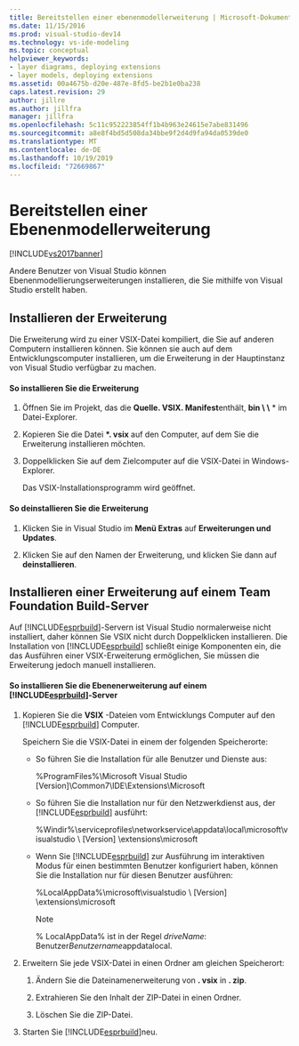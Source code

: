 ```yaml
---
title: Bereitstellen einer ebenenmodellerweiterung | Microsoft-Dokumentation
ms.date: 11/15/2016
ms.prod: visual-studio-dev14
ms.technology: vs-ide-modeling
ms.topic: conceptual
helpviewer_keywords:
- layer diagrams, deploying extensions
- layer models, deploying extensions
ms.assetid: 00a4675b-d20e-487e-8fd5-be2b1e0ba238
caps.latest.revision: 29
author: jillre
ms.author: jillfra
manager: jillfra
ms.openlocfilehash: 5c11c952223854ff1b4b963e24615e7abe831496
ms.sourcegitcommit: a8e8f4bd5d508da34bbe9f2d4d9fa94da0539de0
ms.translationtype: MT
ms.contentlocale: de-DE
ms.lasthandoff: 10/19/2019
ms.locfileid: "72669867"
---
```

# <a name="deploy-a-layer-model-extension"></a>Bereitstellen einer Ebenenmodellerweiterung
[!INCLUDE[vs2017banner](../includes/vs2017banner.md)]

Andere Benutzer von Visual Studio können Ebenenmodellierungserweiterungen installieren, die Sie mithilfe von Visual Studio erstellt haben.

## <a name="installing-your-extension"></a>Installieren der Erweiterung
 Die Erweiterung wird zu einer VSIX-Datei kompiliert, die Sie auf anderen Computern installieren können. Sie können sie auch auf dem Entwicklungscomputer installieren, um die Erweiterung in der Hauptinstanz von Visual Studio verfügbar zu machen.

#### <a name="to-install-the-extension"></a>So installieren Sie die Erweiterung

1. Öffnen Sie im Projekt, das die **Quelle. VSIX. Manifest**enthält, **bin \\ \\** * im Datei-Explorer.

2. Kopieren Sie die Datei **\*. vsix** auf den Computer, auf dem Sie die Erweiterung installieren möchten.

3. Doppelklicken Sie auf dem Zielcomputer auf die VSIX-Datei in Windows-Explorer.

    Das VSIX-Installationsprogramm wird geöffnet.

#### <a name="to-uninstall-the-extension"></a>So deinstallieren Sie die Erweiterung

1. Klicken Sie in Visual Studio im **Menü Extras** auf **Erweiterungen und Updates**.

2. Klicken Sie auf den Namen der Erweiterung, und klicken Sie dann auf **deinstallieren**.

## <a name="installing-an-extension-on-a-team-foundation-build-server"></a>Installieren einer Erweiterung auf einem Team Foundation Build-Server
 Auf [!INCLUDE[esprbuild](../includes/esprbuild-md.md)]-Servern ist Visual Studio normalerweise nicht installiert, daher können Sie VSIX nicht durch Doppelklicken installieren. Die Installation von [!INCLUDE[esprbuild](../includes/esprbuild-md.md)] schließt einige Komponenten ein, die das Ausführen einer VSIX-Erweiterung ermöglichen, Sie müssen die Erweiterung jedoch manuell installieren.

#### <a name="to-install-your-layer-extension-on-a-includeesprbuildincludesesprbuild-mdmd-server"></a>So installieren Sie die Ebenenerweiterung auf einem [!INCLUDE[esprbuild](../includes/esprbuild-md.md)]-Server

1. Kopieren Sie die **VSIX** -Dateien vom Entwicklungs Computer auf den [!INCLUDE[esprbuild](../includes/esprbuild-md.md)] Computer.

     Speichern Sie die VSIX-Datei in einem der folgenden Speicherorte:

    - So führen Sie die Installation für alle Benutzer und Dienste aus:

         %ProgramFiles%\Microsoft Visual Studio [Version]\Common7\IDE\Extensions\Microsoft

    - So führen Sie die Installation nur für den Netzwerkdienst aus, der [!INCLUDE[esprbuild](../includes/esprbuild-md.md)] ausführt:

         %Windir%\serviceprofiles\networkservice\appdata\local\microsoft\visualstudio \\ [Version] \extensions\microsoft

    - Wenn Sie [!INCLUDE[esprbuild](../includes/esprbuild-md.md)] zur Ausführung im interaktiven Modus für einen bestimmten Benutzer konfiguriert haben, können Sie die Installation nur für diesen Benutzer ausführen:

         %LocalAppData%\microsoft\visualstudio \\ [Version] \extensions\microsoft

        > [!NOTE]
        > % LocalAppData% ist in der Regel *driveName*: Benutzer*Benutzername*appdatalocal.

2. Erweitern Sie jede VSIX-Datei in einen Ordner am gleichen Speicherort:

    1. Ändern Sie die Dateinamenerweiterung von **. vsix** in **. zip**.

    2. Extrahieren Sie den Inhalt der ZIP-Datei in einen Ordner.

    3. Löschen Sie die ZIP-Datei.

3. Starten Sie [!INCLUDE[esprbuild](../includes/esprbuild-md.md)]neu.
